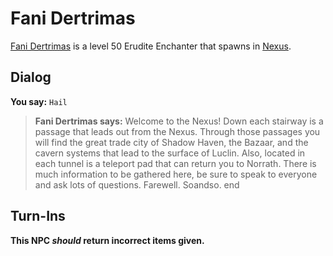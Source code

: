# Fani Dertrimas



[Fani Dertrimas](/npc/152013) is a level 50 Erudite Enchanter that spawns in [Nexus](/zone/152).



## Dialog

**You say:** `Hail`



>**Fani Dertrimas says:** Welcome to the Nexus! Down each stairway is a passage that leads out from the Nexus. Through those passages you will find the great trade city of Shadow Haven, the Bazaar, and the cavern systems that lead to the surface of Luclin. Also, located in each tunnel is a teleport pad that can return you to Norrath. There is much information to be gathered here, be sure to speak to everyone and ask lots of questions. Farewell. Soandso.
end



## Turn-Ins



**This NPC *should* return incorrect items given.**





